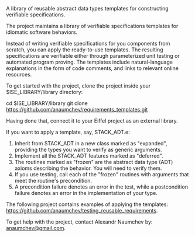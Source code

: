 A library of reusable abstract data types templates for constructing verifiable specifications.


The project maintains a library of verifiable specifications templates for idiomatic software behaviors. 


Instead of writing verifiable specifications for you components from scratch, you can apply the ready-to-use templates.
The resulting specifications are verifiable either through parameterized unit testing or automated program proving.
The templates include natural-language explanations in the form of code comments, and links to relevant online resources.


To get started with the project, clone the project inside your $ISE_LIBRARY/library directory:

cd $ISE_LIBRARY/library
git clone https://github.com/anaumchev/requirements_templates.git

Having done that, connect it to your Eiffel project as an external library.

If you want to apply a template, say, STACK_ADT.e:

1. Inherit from STACK_ADT in a new class marked as "expanded", providing the types you want to verify as generic arguments.
2. Implement all the STACK_ADT features marked as "deferred".
3. The routines marked as "frozen" are the abstract data type (ADT) axioms describing the behavior. You will need to verify them.
4. If you use testing, call each of the "frozen" routines with arguments that meet the routine's precondition.
5. A precondition failure denotes an error in the test, while a postcondition failure denotes an error in the implementation of your type.

The following project contains examples of applying the templates: https://github.com/anaumchev/testing_reusable_requirements.


To get help with the project, contact Alexandr Naumchev by: anaumchev@gmail.com.
